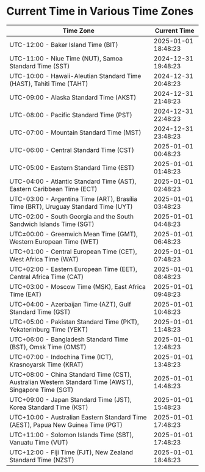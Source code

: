 # Current Time in Various Time Zones

| Time Zone | Current Time |
|-----------|--------------|
| UTC-12:00 - Baker Island Time (BIT) | 2025-01-01 18:48:23 |
| UTC-11:00 - Niue Time (NUT), Samoa Standard Time (SST) | 2024-12-31 19:48:23 |
| UTC-10:00 - Hawaii-Aleutian Standard Time (HAST), Tahiti Time (TAHT) | 2024-12-31 20:48:23 |
| UTC-09:00 - Alaska Standard Time (AKST) | 2024-12-31 21:48:23 |
| UTC-08:00 - Pacific Standard Time (PST) | 2024-12-31 22:48:23 |
| UTC-07:00 - Mountain Standard Time (MST) | 2024-12-31 23:48:23 |
| UTC-06:00 - Central Standard Time (CST) | 2025-01-01 00:48:23 |
| UTC-05:00 - Eastern Standard Time (EST) | 2025-01-01 01:48:23 |
| UTC-04:00 - Atlantic Standard Time (AST), Eastern Caribbean Time (ECT) | 2025-01-01 02:48:23 |
| UTC-03:00 - Argentina Time (ART), Brasília Time (BRT), Uruguay Standard Time (UYT) | 2025-01-01 03:48:23 |
| UTC-02:00 - South Georgia and the South Sandwich Islands Time (SGT) | 2025-01-01 04:48:23 |
| UTC±00:00 - Greenwich Mean Time (GMT), Western European Time (WET) | 2025-01-01 06:48:23 |
| UTC+01:00 - Central European Time (CET), West Africa Time (WAT) | 2025-01-01 07:48:23 |
| UTC+02:00 - Eastern European Time (EET), Central Africa Time (CAT) | 2025-01-01 08:48:23 |
| UTC+03:00 - Moscow Time (MSK), East Africa Time (EAT) | 2025-01-01 09:48:23 |
| UTC+04:00 - Azerbaijan Time (AZT), Gulf Standard Time (GST) | 2025-01-01 10:48:23 |
| UTC+05:00 - Pakistan Standard Time (PKT), Yekaterinburg Time (YEKT) | 2025-01-01 11:48:23 |
| UTC+06:00 - Bangladesh Standard Time (BST), Omsk Time (OMST) | 2025-01-01 12:48:23 |
| UTC+07:00 - Indochina Time (ICT), Krasnoyarsk Time (KRAT) | 2025-01-01 13:48:23 |
| UTC+08:00 - China Standard Time (CST), Australian Western Standard Time (AWST), Singapore Time (SGT) | 2025-01-01 14:48:23 |
| UTC+09:00 - Japan Standard Time (JST), Korea Standard Time (KST) | 2025-01-01 15:48:23 |
| UTC+10:00 - Australian Eastern Standard Time (AEST), Papua New Guinea Time (PGT) | 2025-01-01 17:48:23 |
| UTC+11:00 - Solomon Islands Time (SBT), Vanuatu Time (VUT) | 2025-01-01 17:48:23 |
| UTC+12:00 - Fiji Time (FJT), New Zealand Standard Time (NZST) | 2025-01-01 18:48:23 |
